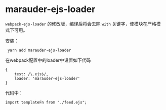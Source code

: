 # marauder-ejs-loader

`webpack-ejs-loader` 的修改版，编译后将会去除 `with` 关键字，使模块在严格模式下可用。

安装：

```
 yarn add marauder-ejs-loader
```

在webpack配置中的loader中设置如下代码

```
{
	test: /\.ejs$/,
	loader: 'marauder-ejs-loader'
}
```

代码中：

```
import templateFn from "./feed.ejs";
```



